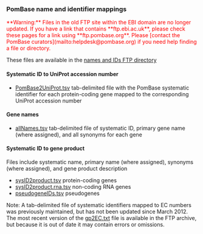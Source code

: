 ### PomBase name and identifier mappings

<div style="color: red">
**Warning:** Files in the old FTP site within the EBI domain are no
  longer updated. If you have a link that contains **ftp.ebi.ac.uk**,
  please check these pages for a link using
  **ftp.pombase.org**. Please [contact the PomBase
  curators](mailto:helpdesk@pombase.org) if you need help finding a
  file or directory.
</div>

These files are available in the [names and IDs FTP directory](ftp://ftp.pombase.org/pombe/names_and_identifiers/)

#### Systematic ID to UniProt accession number

-   [PomBase2UniProt.tsv](ftp://ftp.pombase.org/pombe/names_and_identifiers/PomBase2UniProt.tsv)
    tab-delimited file with the PomBase systematic identifier for each
    protein-coding gene mapped to the corresponding UniProt accession
    number

#### Gene names

-   [allNames.tsv](ftp://ftp.pombase.org/pombe/names_and_identifiers/allNames.tsv)
    tab-delimited file of systematic ID, primary gene name (where
    assigned), and all synonyms for each gene

#### Systematic ID to gene product

Files include systematic name, primary name (where assigned),
synonyms (where assigned), and gene product description

-   [sysID2product.tsv](ftp://ftp.pombase.org/pombe/names_and_identifiers/sysID2product.tsv)
    protein-coding genes
-   [sysID2product.rna.tsv](ftp://ftp.pombase.org/pombe/names_and_identifiers/sysID2product.rna.tsv)
    non-coding RNA genes
-   [pseudogeneIDs.tsv](ftp://ftp.pombase.org/pombe/names_and_identifiers/pseudogeneIDs.tsv)
    pseudogenes

Note: A tab-delimited file of systematic identifiers mapped to EC
numbers was previously maintained, but has not been updated since March
2012. The most recent version of the
[gp2EC.txt](ftp://ftp.ebi.ac.uk/pub/databases/pombase/pombe/Mappings/OLD/gp2EC.txt)
file is available in the FTP archive, but because it is out of date it
may contain errors or omissions.

